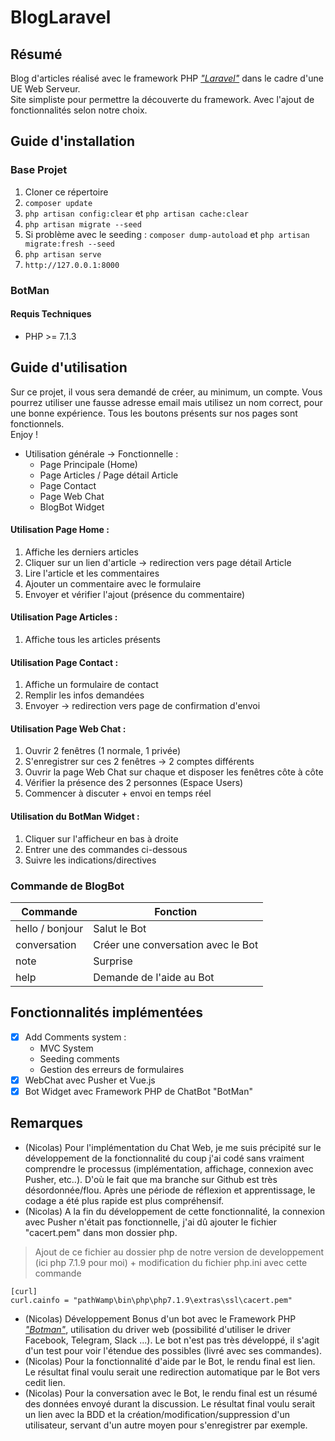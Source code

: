 # BlogLaravel

## Résumé
Blog d'articles réalisé avec le framework PHP [*"Laravel"*](https://laravel.com/) dans le cadre d'une UE Web Serveur.  
Site simpliste pour permettre la découverte du framework. Avec l'ajout de fonctionnalités selon notre choix.

## Guide d'installation

### Base Projet
1. Cloner ce répertoire
2. `composer update`
3. `php artisan config:clear` et `php artisan cache:clear`
4. `php artisan migrate --seed`
5. Si problème avec le seeding : `composer dump-autoload` et `php artisan migrate:fresh --seed`
6. `php artisan serve`
7. `http://127.0.0.1:8000`

### BotMan
#### Requis Techniques
* PHP >= 7.1.3

## Guide d'utilisation

Sur ce projet, il vous sera demandé de créer, au minimum, un compte. Vous pourrez utiliser une fausse adresse email mais utilisez un nom correct, pour une bonne expérience. Tous les boutons présents sur nos pages sont fonctionnels.  
Enjoy !

* Utilisation générale -> Fonctionnelle :
    * Page Principale (Home)
    * Page Articles / Page détail Article
    * Page Contact
    * Page Web Chat
    * BlogBot Widget

#### Utilisation Page Home :
1. Affiche les derniers articles
2. Cliquer sur un lien d'article -> redirection vers page détail Article
3. Lire l'article et les commentaires
4. Ajouter un commentaire avec le formulaire
5. Envoyer et vérifier l'ajout (présence du commentaire)

#### Utilisation Page Articles :
1. Affiche tous les articles présents

#### Utilisation Page Contact :
1. Affiche un formulaire de contact
2. Remplir les infos demandées
3. Envoyer -> redirection vers page de confirmation d'envoi

#### Utilisation Page Web Chat :
1. Ouvrir 2 fenêtres (1 normale, 1 privée)
2. S'enregistrer sur ces 2 fenêtres -> 2 comptes différents
3. Ouvrir la page Web Chat sur chaque et disposer les fenêtres côte à côte
4. Vérifier la présence des 2 personnes (Espace Users)
5. Commencer à discuter + envoi en temps réel

#### Utilisation du BotMan Widget :
1. Cliquer sur l'afficheur en bas à droite
2. Entrer une des commandes ci-dessous
3. Suivre les indications/directives

### Commande de BlogBot

Commande | Fonction
------------ | -------------
hello / bonjour | Salut le Bot
conversation | Créer une conversation avec le Bot
note | Surprise
help | Demande de l'aide au Bot

## Fonctionnalités implémentées

* [x] Add Comments system :
    * MVC System
    * Seeding comments
    * Gestion des erreurs de formulaires
* [x] WebChat avec Pusher et Vue.js
* [x] Bot Widget avec Framework PHP de ChatBot "BotMan"

## Remarques

* (Nicolas) Pour l'implémentation du Chat Web, je me suis précipité sur le développement de la fonctionnalité du coup j'ai codé sans vraiment comprendre le processus (implémentation, affichage, connexion avec Pusher, etc..). D'où le fait que ma branche sur Github est très désordonnée/flou. Après une période de réflexion et apprentissage, le codage a été plus rapide est plus compréhensif.
* (Nicolas) A la fin du développement de cette fonctionnalité, la connexion avec Pusher n'était pas fonctionnelle, j'ai dû ajouter le fichier "cacert.pem" dans mon dossier php.

> Ajout de ce fichier au dossier php de notre version de developpement (ici php 7.1.9 pour moi) + modification du fichier php.ini avec cette commande

```
[curl]
curl.cainfo = "pathWamp\bin\php\php7.1.9\extras\ssl\cacert.pem" 
```

* (Nicolas) Développement Bonus d'un bot avec le Framework PHP [*"Botman"*](https://botman.io/), utilisation du driver web (possibilité d'utiliser le driver Facebook, Telegram, Slack ...). Le bot n'est pas très développé, il s'agit d'un test pour voir l'étendue des possibles (livré avec ses commandes).
* (Nicolas) Pour la fonctionnalité d'aide par le Bot, le rendu final est lien. Le résultat final voulu serait une redirection automatique par le Bot vers cedit lien.
* (Nicolas) Pour la conversation avec le Bot, le rendu final est un résumé des données envoyé durant la discussion. Le résultat final voulu serait un lien avec la BDD et la création/modification/suppression d'un utilisateur, servant d'un autre moyen pour s'enregistrer par exemple.